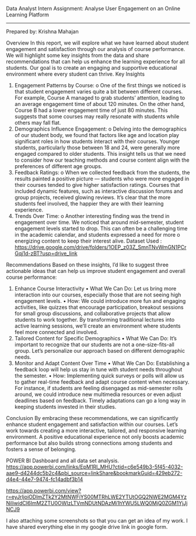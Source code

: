 Data Analyst Intern Assignment: Analyse User Engagement on an Online Learning Platform

________________________________________
Prepared by: Krishna Mahajan

Overview
In this report, we will explore what we have learned about student engagement and satisfaction through our analysis of course performance. We will highlight some key insights from the data and share recommendations that can help us enhance the learning experience for all students. Our goal is to create an engaging and supportive educational environment where every student can thrive.
Key Insights
1.	Engagement Patterns by Course:
o	One of the first things we noticed is that student engagement varies quite a bit between different courses. For example, Course A managed to grab students’ attention, leading to an average engagement time of about 120 minutes. On the other hand, Course B had a lower engagement time of just 80 minutes. This suggests that some courses may really resonate with students while others may fall flat.
2.	Demographics Influence Engagement:
o	Delving into the demographics of our student body, we found that factors like age and location play significant roles in how students interact with their courses. Younger students, particularly those between 18 and 24, were generally more engaged compared to older students. This insight tells us that we need to consider how our teaching methods and course content align with the preferences of different age groups.
3.	Feedback Ratings:
o	When we collected feedback from the students, the results painted a positive picture — students who were more engaged in their courses tended to give higher satisfaction ratings. Courses that included dynamic features, such as interactive discussion forums and group projects, received glowing reviews. It’s clear that the more students feel involved, the happier they are with their learning experience.
4.	Trends Over Time:
o	Another interesting finding was the trend in engagement over time. We noticed that around mid-semester, student engagement levels started to drop. This can often be a challenging time in the academic calendar, and students expressed a need for more 
o	energizing content to keep their interest alive.
 Dataset Used : https://drive.google.com/drive/folders/1OEP_z03Z_SmnTNvWmGN1PCrGqj1d-zBT?usp=drive_link


Recommendations
Based on these insights, I’d like to suggest three actionable ideas that can help us improve student engagement and overall course performance:
1. Enhance Course Interactivity
•	What We Can Do: Let us bring more interaction into our courses, especially those that are not seeing high engagement levels.
•	How: We could introduce more fun and engaging activities, like quizzes that encourage participation, breakout sessions for small group discussions, and collaborative projects that allow students to work together. By transforming traditional lectures into active learning sessions, we’ll create an environment where students feel more connected and involved.
2. Tailored Content for Specific Demographics
•	What We Can Do: It’s important to recognize that our students are not a one-size-fits-all group. Let’s personalize our approach based on different demographic needs.
3. Monitor and Adapt Content Over Time
•	What We Can Do: Establishing a feedback loop will help us stay in tune with student needs throughout the semester.
•	How: Implementing quick surveys or polls will allow us to gather real-time feedback and adapt course content when necessary. For instance, if students are feeling disengaged as mid-semester rolls around, we could introduce new multimedia resources or even adjust deadlines based on feedback. Timely adaptations can go a long way in keeping students invested in their studies.

Conclusion
By embracing these recommendations, we can significantly enhance student engagement and satisfaction within our courses. Let’s work towards creating a more interactive, tailored, and responsive learning environment. A positive educational experience not only boosts academic performance but also builds strong connections among students and fosters a sense of belonging.


POWER BI Dashboard and all data set analysis.
https://app.powerbi.com/links/EpM1RI_MHU?ctid=c6e549b3-5f45-4032-aae9-d4244dc5b2c4&pbi_source=linkShare&bookmarkGuid=429eb272-d4e4-44e7-9474-fc14adbf3b14

https://app.powerbi.com/view?r=eyJrIjoiODlmZTk2Y2MtNWFiYS00MTRhLWE2YTUtOGQ2NWE2MGM4YzNiIiwidCI6ImM2ZTU0OWIzLTVmNDUtNDAzMi1hYWU5LWQ0MjQ0ZGM1YjJjNCJ9



I also attaching some screenshots so that you can get an idea of my work. I have shared everything else in my google drive link in google form.


 
                                             
